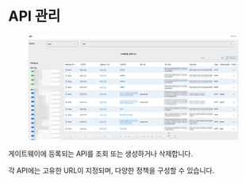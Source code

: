 # API 관리

<figure><img src="../../.gitbook/assets/image (5) (1).png" alt=""><figcaption></figcaption></figure>

게이트웨이에 등록되는 API를 조회 또는 생성하거나 삭제합니다.

각 API에는 고유한 URL이 지정되며, 다양한 정책을 구성할 수 있습니다.
